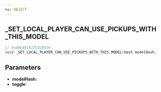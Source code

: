 ```yaml
---
ns: OBJECT
---
```

## _SET_LOCAL_PLAYER_CAN_USE_PICKUPS_WITH_THIS_MODEL

```c
// 0x88EAEC617CD26926
void _SET_LOCAL_PLAYER_CAN_USE_PICKUPS_WITH_THIS_MODEL(Hash modelHash, BOOL toggle);
```

## Parameters
* **modelHash**:
* **toggle**:
